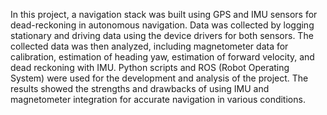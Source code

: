 In this project, a navigation stack was built using GPS and IMU sensors for dead-reckoning in autonomous navigation. Data was collected by logging stationary and driving data using the device drivers for both sensors. The collected data was then analyzed, including magnetometer data for calibration, estimation of heading yaw, estimation of forward velocity, and dead reckoning with IMU. Python scripts and ROS (Robot Operating System) were used for the development and analysis of the project. The results showed the strengths and drawbacks of using IMU and magnetometer integration for accurate navigation in various conditions.
